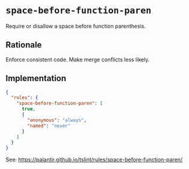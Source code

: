 # `space-before-function-paren`

Require or disallow a space before function parenthesis.

## Rationale

Enforce consistent code. Make merge conflicts less likely.

## Implementation

```json
{
  "rules": {
    "space-before-function-paren": [
      true,
      {
        "anonymous": "always",
        "named": "never"
      }
    ]
  }
}
```

See: https://palantir.github.io/tslint/rules/space-before-function-paren/

